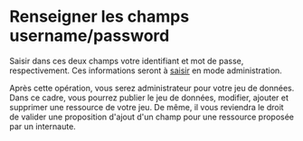 # Renseigner les champs username/password

Saisir dans ces deux champs votre identifiant et mot de passe, respectivement. Ces informations seront à [saisir](/Administration/Login/README.md) en mode administration.

Après cette opération, vous serez administrateur pour votre jeu de données. Dans ce cadre, vous pourrez publier le jeu de données, modifier, ajouter et supprimer une ressource de votre jeu. De même, il vous reviendra le droit de valider une proposition d'ajout d'un champ pour une ressource proposée par un internaute.

